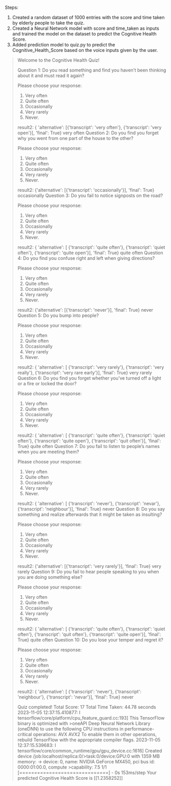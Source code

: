 Steps:
1. Created a random dataset of 1000 entries with the score and time taken by elderly people to take the quiz.
2. Created a Neural Network model with score and time_taken as inputs and trained the model on the dataset to predict the Cognitive Health Score.
3. Added prediction model to quiz.py to predict the Cognitive_Health_Score based on the voice inputs given by the user.

>Welcome to the Cognitive Health Quiz!
>
>Question 1: Do you read something and find you haven’t been thinking about it and must read it again?
>
>Please choose your response:
>1. Very often
>2. Quite often
>3. Occasionally
>4. Very rarely
>5. Never.
>
>result2:
>{   'alternative': [{'transcript': 'very often'}, {'transcript': 'very open'}],
>    'final': True}
>very often
>Question 2: Do you find you forget why you went from one part of the house to the other?
>
>Please choose your response:
>1. Very often
>2. Quite often
>3. Occasionally
>4. Very rarely
>5. Never.
>
>result2:
>{'alternative': [{'transcript': 'occasionally'}], 'final': True}
>occasionally
>Question 3: Do you fail to notice signposts on the road?
>
>Please choose your response:
>1. Very often
>2. Quite often
>3. Occasionally
>4. Very rarely
>5. Never.
>
>result2:
>{   'alternative': [   {'transcript': 'quite often'},
>                       {'transcript': 'quiet often'},
>                       {'transcript': 'quite open'}],
>    'final': True}
>quite often
>Question 4: Do you find you confuse right and left when giving directions?
>
>Please choose your response:
>1. Very often
>2. Quite often
>3. Occasionally
>4. Very rarely
>5. Never.
>
>result2:
>{'alternative': [{'transcript': 'never'}], 'final': True}
>never
>Question 5: Do you bump into people?
>
>Please choose your response:
>1. Very often
>2. Quite often
>3. Occasionally
>4. Very rarely
>5. Never.
>
>result2:
>{   'alternative': [   {'transcript': 'very rarely'},
>                       {'transcript': 'very really'},
>                       {'transcript': 'very rare early'}],
>    'final': True}
>very rarely
>Question 6: Do you find you forget whether you’ve turned off a light or a fire or locked the door?
>
>Please choose your response:
>1. Very often
>2. Quite often
>3. Occasionally
>4. Very rarely
>5. Never.
>
>result2:
>{   'alternative': [   {'transcript': 'quite often'},
>                       {'transcript': 'quiet often'},
>                       {'transcript': 'quite open'},
>                       {'transcript': 'quit often'}],
>    'final': True}
>quite often
>Question 7: Do you fail to listen to people’s names when you are meeting them?
>
>Please choose your response:
>1. Very often
>2. Quite often
>3. Occasionally
>4. Very rarely
>5. Never.
>
>result2:
>{   'alternative': [   {'transcript': 'never'},
>                       {'transcript': 'nevar'},
>                       {'transcript': 'neighbour'}],
>    'final': True}
>never
>Question 8: Do you say something and realize afterwards that it might be taken as insulting?
>
>Please choose your response:
>1. Very often
>2. Quite often
>3. Occasionally
>4. Very rarely
>5. Never.
>
>result2:
>{'alternative': [{'transcript': 'very rarely'}], 'final': True}
>very rarely
>Question 9: Do you fail to hear people speaking to you when you are doing something else?
>
>Please choose your response:
>1. Very often
>2. Quite often
>3. Occasionally
>4. Very rarely
>5. Never.
>
>result2:
>{   'alternative': [   {'transcript': 'quite often'},
>                       {'transcript': 'quiet often'},
>                       {'transcript': 'quit often'},
>                       {'transcript': 'quite open'}],
>    'final': True}
>quite often
>Question 10: Do you lose your temper and regret it?
>
>Please choose your response:
>1. Very often
>2. Quite often
>3. Occasionally
>4. Very rarely
>5. Never.
>
>result2:
>{   'alternative': [   {'transcript': 'never'},
>                       {'transcript': 'neighbour'},
>                       {'transcript': 'nevar'}],
>    'final': True}
>never
>
>Quiz completed!
>Total Score: 17
>Total Time Taken: 44.78 seconds
>2023-11-05 12:37:15.410877: I tensorflow/core/platform/cpu_feature_guard.cc:193] This TensorFlow binary is optimized with >oneAPI Deep Neural Network Library (oneDNN) to use the following CPU instructions in performance-critical operations:  AVX AVX2
>To enable them in other operations, rebuild TensorFlow with the appropriate compiler flags.
>2023-11-05 12:37:15.539683: I tensorflow/core/common_runtime/gpu/gpu_device.cc:1616] Created device /job:localhost/replica:0/>task:0/device:GPU:0 with 1359 MB memory:  -> device: 0, name: NVIDIA GeForce MX450, pci bus id: 0000:01:00.0, compute >capability: 7.5
>1/1 [==============================] - 0s 153ms/step
>Your predicted Cognitive Health Score is [[1.2358252]]
